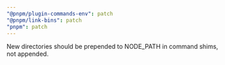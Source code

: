 ```yaml
---
"@pnpm/plugin-commands-env": patch
"@pnpm/link-bins": patch
"pnpm": patch
---
```


New directories should be prepended to NODE_PATH in command shims, not appended.
